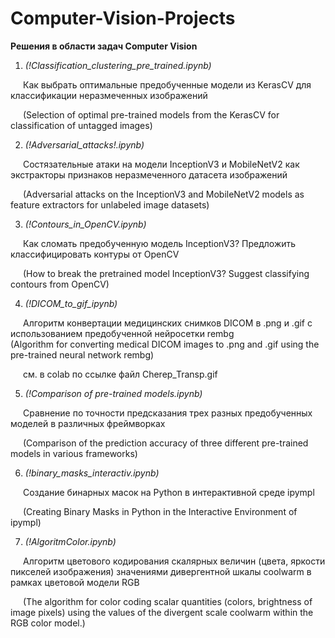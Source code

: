 # Computer-Vision-Projects
<b>Решения в области задач Computer Vision</b>

1. <i>(!Classification_clustering_pre_trained.ipynb)</i><br>
<p style="text-indent: 20px;">  
   Как выбрать оптимальные предобученные модели из KerasCV для классификации неразмеченных изображений <br> 
</p>
<p style="text-indent: 20px;">  
  (Selection of optimal pre-trained models from the KerasCV for classification of untagged images)

2. <i>(!Adversarial_attacks!.ipynb)</i><br>
<p style="text-indent: 20px;">  
   Состязательные атаки на модели InceptionV3 и MobileNetV2 как экстракторы признаков неразмеченного  датасета изображений <br>
</p>
<p style="text-indent: 20px;">
    (Adversarial attacks on the InceptionV3 and MobileNetV2 models as feature extractors for unlabeled image datasets)

3. <i>(!Сontours_in_OpenCV.ipynb)</i><br>
<p style="text-indent: 20px;">
   Как сломать предобученную модель InceptionV3? Предложить классифицировать контуры от OpenCV <br> 
</p>
<p style="text-indent: 20px;">  
  (How to break the pretrained model InceptionV3? Suggest classifying contours from OpenCV)

4. <i>(!DICOM_to_gif_ipynb)</i><br>
<p style="text-indent: 20px;">
   Алгоритм конвертации медицинских снимков DICOM в .png и .gif с использованием предобученной нейросетки rembg <br> (Algorithm for converting medical DICOM images to .png and .gif using the pre-trained neural network rembg)
</p>
<p style="text-indent: 20px;">
   см. в colab по ссылке файл Cherep_Transp.gif

5. <i>(!Comparison of pre-trained models.ipynb)</i><br>
<p style="text-indent: 20px;">
   Сравнение по точности предсказания трех разных предобученных моделей в различных фреймворках <br> 
</p>
<p style="text-indent: 20px;">
  (Comparison of the prediction accuracy of three different pre-trained models in various frameworks)  

6. <i>(!binary_masks_interactiv.ipynb)</i><br>
<p style="text-indent: 20px;">
   Создание бинарных масок на Python в интерактивной среде ipympl
</p>
<p style="text-indent: 20px;">
   (Creating Binary Masks in Python in the Interactive Environment of ipympl)

  
7. <i>(!AlgoritmColor.ipynb)</i><br>
<p style="text-indent: 20px;">
    Алгоритм цветового кодирования скалярных величин (цвета, яркости пикселей изображения) значениями дивергентной шкалы coolwarm в рамках цветовой модели RGB
</p>
<p style="text-indent: 20px;">
    (The algorithm for color coding scalar quantities (colors, brightness of image pixels) using the values of the divergent scale coolwarm within the RGB color model.)
</p>
